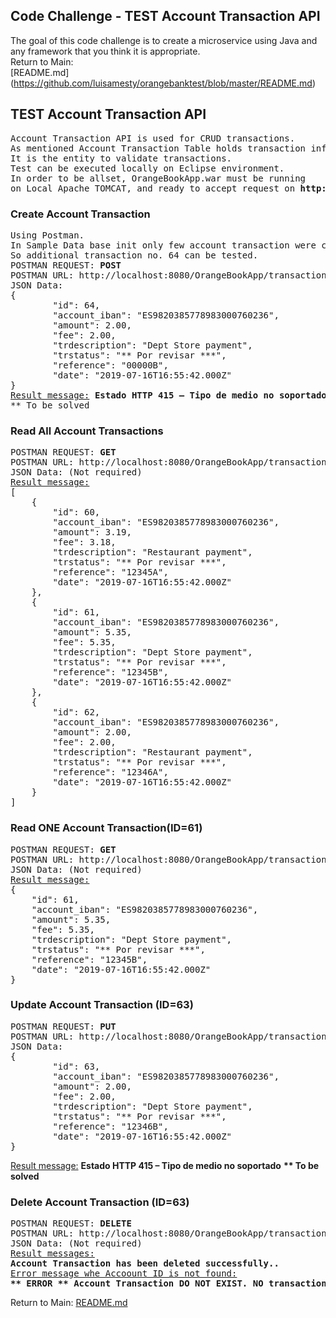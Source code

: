 ## Code Challenge - TEST Account Transaction API
The goal of this code challenge is to create a microservice using Java and any framework that you think it is
appropriate.</br>
Return to Main: </br>
[README.md] (https://github.com/luisamesty/orangebanktest/blob/master/README.md)
## TEST Account Transaction API
<pre>
Account Transaction API is used for CRUD transactions.
As mentioned Account Transaction Table holds transaction information as Date, Reference, IBAN, Amount, Fee and Status.
It is the entity to validate transactions.
Test can be executed locally on Eclipse environment. 
In order to be allset, OrangeBookApp.war must be running
on Local Apache TOMCAT, and ready to accept request on <b>http://localhost:8080</b>
</pre>
### Create Account Transaction
<pre>
Using Postman. 
In Sample Data base init only few account transaction were created. 
So additional transaction no. 64 can be tested.
POSTMAN REQUEST: <b>POST</b>
POSTMAN URL: http://localhost:8080/OrangeBookApp/transaction/post
JSON Data:
{
        "id": 64,
        "account_iban": "ES9820385778983000760236",
        "amount": 2.00,
        "fee": 2.00,
        "trdescription": "Dept Store payment",
        "trstatus": "** Por revisar ***",
        "reference": "00000B",
        "date": "2019-07-16T16:55:42.000Z"
}
<u>Result message:</u> <b>Estado HTTP 415 – Tipo de medio no soportado</b>
** To be solved
</pre>
### Read All Account Transactions
<pre>
POSTMAN REQUEST: <b>GET</b>
POSTMAN URL: http://localhost:8080/OrangeBookApp/transaction/get/
JSON Data: (Not required)
<u>Result message:</u> 
[
    {
        "id": 60,
        "account_iban": "ES9820385778983000760236",
        "amount": 3.19,
        "fee": 3.18,
        "trdescription": "Restaurant payment",
        "trstatus": "** Por revisar ***",
        "reference": "12345A",
        "date": "2019-07-16T16:55:42.000Z"
    },
    {
        "id": 61,
        "account_iban": "ES9820385778983000760236",
        "amount": 5.35,
        "fee": 5.35,
        "trdescription": "Dept Store payment",
        "trstatus": "** Por revisar ***",
        "reference": "12345B",
        "date": "2019-07-16T16:55:42.000Z"
    },
    {
        "id": 62,
        "account_iban": "ES9820385778983000760236",
        "amount": 2.00,
        "fee": 2.00,
        "trdescription": "Restaurant payment",
        "trstatus": "** Por revisar ***",
        "reference": "12346A",
        "date": "2019-07-16T16:55:42.000Z"
    }
]
</pre>
### Read ONE Account Transaction(ID=61)
<pre>
POSTMAN REQUEST: <b>GET</b>
POSTMAN URL: http://localhost:8080/OrangeBookApp/transaction/get/61
JSON Data: (Not required)
<u>Result message:</u> 
{
    "id": 61,
    "account_iban": "ES9820385778983000760236",
    "amount": 5.35,
    "fee": 5.35,
    "trdescription": "Dept Store payment",
    "trstatus": "** Por revisar ***",
    "reference": "12345B",
    "date": "2019-07-16T16:55:42.000Z"
}
</pre>
### Update Account Transaction (ID=63)
<pre>
POSTMAN REQUEST: <b>PUT</b>
POSTMAN URL: http://localhost:8080/OrangeBookApp/transaction/put/63
JSON Data:
{
        "id": 63,
        "account_iban": "ES9820385778983000760236",
        "amount": 2.00,
        "fee": 2.00,
        "trdescription": "Dept Store payment",
        "trstatus": "** Por revisar ***",
        "reference": "12346B",
        "date": "2019-07-16T16:55:42.000Z"
}
</pre>
<u>Result message:</u> <b>Estado HTTP 415 – Tipo de medio no soportado</b>
<b>** To be solved</b>
### Delete Account Transaction (ID=63)
<pre>
POSTMAN REQUEST: <b>DELETE</b>
POSTMAN URL: http://localhost:8080/OrangeBookApp/transaction/del/63
JSON Data: (Not required)
<u>Result messages:</u> 
<b>Account Transaction has been deleted successfully..</b>
<u>Error message whe Accoount ID is not found:</u>
<b>** ERROR ** Account Transaction DO NOT EXIST. NO transaction has been deleted with ID:63</b>
</pre>

Return to Main: [README.md](https://github.com/luisamesty/orangebanktest/blob/master/README.md)
